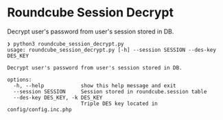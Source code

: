 # Roundcube Session Decrypt

Decrypt user's password from user's session stored in DB.

```shell
❯ python3 roundcube_session_decrypt.py
usage: roundcube_session_decrypt.py [-h] --session SESSION --des-key DES_KEY

Decrypt user's password from user's session stored in DB.

options:
  -h, --help            show this help message and exit
  --session SESSION     Session stored in roundcube.session table
  --des-key DES_KEY, -k DES_KEY
                        Triple DES key located in config/config.inc.php

```
